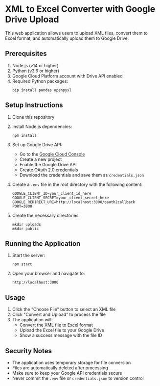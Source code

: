 # XML to Excel Converter with Google Drive Upload

This web application allows users to upload XML files, convert them to Excel format, and automatically upload them to Google Drive.

## Prerequisites

1. Node.js (v14 or higher)
2. Python (v3.6 or higher)
3. Google Cloud Platform account with Drive API enabled
4. Required Python packages:
   ```
   pip install pandas openpyxl
   ```

## Setup Instructions

1. Clone this repository
2. Install Node.js dependencies:
   ```
   npm install
   ```

3. Set up Google Drive API:
   - Go to the [Google Cloud Console](https://console.cloud.google.com/)
   - Create a new project
   - Enable the Google Drive API
   - Create OAuth 2.0 credentials
   - Download the credentials and save them as `credentials.json`

4. Create a `.env` file in the root directory with the following content:
   ```
   GOOGLE_CLIENT_ID=your_client_id_here
   GOOGLE_CLIENT_SECRET=your_client_secret_here
   GOOGLE_REDIRECT_URI=http://localhost:3000/oauth2callback
   PORT=3000
   ```

5. Create the necessary directories:
   ```
   mkdir uploads
   mkdir public
   ```

## Running the Application

1. Start the server:
   ```
   npm start
   ```

2. Open your browser and navigate to:
   ```
   http://localhost:3000
   ```

## Usage

1. Click the "Choose File" button to select an XML file
2. Click "Convert and Upload" to process the file
3. The application will:
   - Convert the XML file to Excel format
   - Upload the Excel file to your Google Drive
   - Show a success message with the file ID

## Security Notes

- The application uses temporary storage for file conversion
- Files are automatically deleted after processing
- Make sure to keep your Google API credentials secure
- Never commit the `.env` file or `credentials.json` to version control 